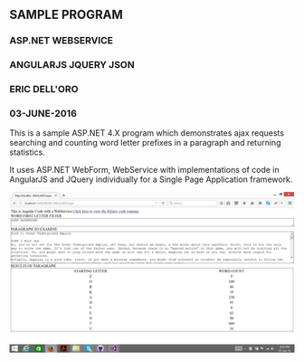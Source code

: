 ## SAMPLE PROGRAM  
### ASP.NET WEBSERVICE  
### ANGULARJS JQUERY JSON  
### ERIC DELL'ORO  
### 03-JUNE-2016  

This is a sample ASP.NET 4.X program which demonstrates
ajax requests searching and counting word letter prefixes 
in a paragraph and returning statistics.

It uses ASP.NET WebForm, WebService with implementations
of code in AngularJS and JQuery individually for a 
Single Page Application framework.

![screenshot](https://github.com/edelloro/text-processor/blob/master/WORDFINDER/SCREENSHOT/Image001.jpg)






